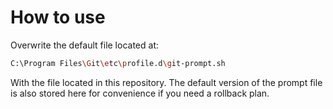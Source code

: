 # How to use

Overwrite the default file located at:

```bash
C:\Program Files\Git\etc\profile.d\git-prompt.sh
```

With the file located in this repository. The default version of the prompt file is also stored here for convenience if you need a rollback plan.
